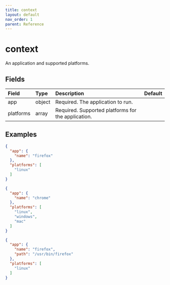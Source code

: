 ```yaml
---
title: context
layout: default
nav_order: 1
parent: Reference
---
```


# context

An application and supported platforms.

## Fields

Field | Type | Description | Default
:-- | :-- | :-- | :--
app | object |  Required. The application to run. | 
platforms | array |  Required. Supported platforms for the application. | 

## Examples

```json
{
  "app": {
    "name": "firefox"
  },
  "platforms": [
    "linux"
  ]
}
```

```json
{
  "app": {
    "name": "chrome"
  },
  "platforms": [
    "linux",
    "windows",
    "mac"
  ]
}
```

```json
{
  "app": {
    "name": "firefox",
    "path": "/usr/bin/firefox"
  },
  "platforms": [
    "linux"
  ]
}
```
